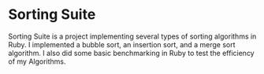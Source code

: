# Sorting Suite

Sorting Suite is a project implementing several types of sorting algorithms in Ruby.  I implemented a bubble sort, an insertion sort, and a merge sort algorithm.  I also did some basic benchmarking in Ruby to test the efficiency of my Algorithms.
